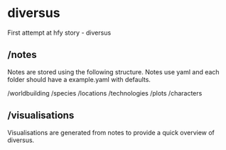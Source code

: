 # diversus

First attempt at hfy story - diversus

## /notes

Notes are stored using the following structure.  Notes use yaml and each folder should have a example.yaml with defaults.

/worldbuilding
  /species
  /locations
  /technologies
/plots
/characters

## /visualisations

Visualisations are generated from notes to provide a quick overview of diversus.
